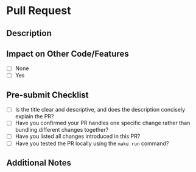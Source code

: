 # Pull Request

## Description

<!-- Purpose of changes or related Issue number -->

<!-- If there are UI changes, screenshots for comparison would be helpful -->

## Impact on Other Code/Features

- [ ] None
- [ ] Yes

<!-- If yes, please describe -->

<!-- For example: "Changes to this function affect that feature" etc. -->

## Pre-submit Checklist

<!-- Items to check before submitting PR -->

- [ ] Is the title clear and descriptive, and does the description concisely explain the PR?
- [ ] Have you confirmed your PR handles one specific change rather than bundling different changes together?
- [ ] Have you listed all changes introduced in this PR?
- [ ] Have you tested the PR locally using the `make run` command?

## Additional Notes

<!-- Points to focus on during review, notes for local testing, etc. -->
